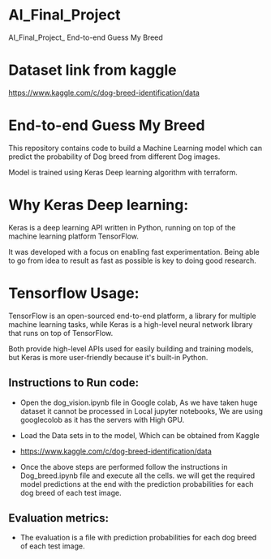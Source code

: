 # AI_Final_Project
AI_Final_Project_ End-to-end Guess My Breed

# Dataset link from kaggle
https://www.kaggle.com/c/dog-breed-identification/data


# End-to-end Guess My Breed


This repository contains code to build  a Machine Learning model  which can predict the probability of Dog breed from different Dog images.

Model is trained using Keras Deep learning algorithm with terraform. 


# Why Keras Deep learning:

Keras is a deep learning API written in Python, running on top of the machine learning platform TensorFlow. 

It was developed with a focus on enabling fast experimentation. Being able to go from idea to result as fast as possible is key to doing good research.

# Tensorflow Usage:

TensorFlow is an open-sourced end-to-end platform, a library for multiple machine learning tasks, while Keras is a high-level neural network library that runs on top of TensorFlow. 

Both provide high-level APIs used for easily building and training models, but Keras is more user-friendly because it's built-in Python.

## Instructions to Run code:

- Open the dog_vision.ipynb file in Google colab, As we have taken huge dataset it cannot be processed in Local jupyter notebooks,
 We are using googlecolob as it has the servers with High GPU.

- Load the Data sets in to the model, Which can be obtained from Kaggle
- https://www.kaggle.com/c/dog-breed-identification/data

- Once the above steps are performed follow the instructions in Dog_breed.ipynb file and execute all the cells.
  we will get the required model predictions at the end with the prediction probabilities for each dog breed of each test image.

 
## Evaluation metrics:
  
  - The evaluation is a file with prediction probabilities for each dog breed of each test image.
